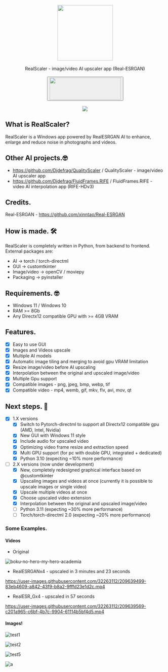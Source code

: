 <div align="center">
    <br>
    <img src="https://user-images.githubusercontent.com/32263112/202846672-027bc15c-8db1-424c-b241-5b466e66c66e.png" width="175"> </a> 
    <br><br> RealScaler - image/video AI upscaler app (Real-ESRGAN) <br><br>
    <a href="https://jangystudio.itch.io/realesrscaler">
        <button>
            <img src="https://static.itch.io/images/badge-color.svg" width="225" height="70">
        </button>     
    </a>
</div>
<br>
<div align="center">
    <img src="https://github.com/Djdefrag/RealScaler/assets/32263112/634d7e9d-dce4-4500-9298-fe9b25cf9833"> </a> 
</div>


## What is RealScaler?
RealScaler is a Windows app powered by RealESRGAN AI to enhance, enlarge and reduce noise in photographs and videos.

## Other AI projects.🤓

- https://github.com/Djdefrag/QualityScaler / QualityScaler - image/video AI upscaler app
- https://github.com/Djdefrag/FluidFrames.RIFE / FluidFrames.RIFE - video AI interpolation app (RIFE-HDv3)

## Credits.
Real-ESRGAN - https://github.com/xinntao/Real-ESRGAN

## How is made. 🛠

RealScaler is completely written in Python, from backend to frontend. 
External packages are:
- AI  -> torch / torch-directml
- GUI -> customtkinter
- Image/video -> openCV / moviepy
- Packaging   -> pyinstaller

## Requirements. 🤓
- Windows 11 / Windows 10
- RAM >= 8Gb
- Any Directx12 compatible GPU with >= 4GB VRAM

## Features.
- [x] Easy to use GUI
- [x] Images and Videos upscale
- [x] Multiple AI models
- [x] Automatic image tiling and merging to avoid gpu VRAM limitation
- [x] Resize image/video before AI upscaling
- [x] Interpolation between the original and upscaled image/video
- [x] Multiple Gpu support
- [x] Compatible images - png, jpeg, bmp, webp, tif  
- [x] Compatible video  - mp4, wemb, gif, mkv, flv, avi, mov, qt 

## Next steps. 🤫
- [x] 1.X versions
    - [x] Switch to Pytorch-directml to support all Directx12 compatible gpu (AMD, Intel, Nvidia)
    - [x] New GUI with Windows 11 style
    - [x] Include audio for upscaled video
    - [x] Optimizing video frame resize and extraction speed
    - [x] Multi GPU support (for pc with double GPU, integrated + dedicated)
    - [x] Python 3.10 (expecting ~10% more performance)
- [ ] 2.X versions (now under development)
    - [x] New, completely redesigned graphical interface based on @customtkinter
    - [x] Upscaling images and videos at once (currently it is possible to upscale images or single video)
    - [x] Upscale multiple videos at once
    - [x] Choose upscaled video extension
    - [x] Interpolation between the original and upscaled image/video
    - [ ] Python 3.11 (expecting ~30% more performance)
    - [ ] Torch/torch-directml 2.0 (expecting ~20% more performance)

### Some Examples.
#### Videos
- Original

![boku-no-hero-my-hero-academia](https://user-images.githubusercontent.com/32263112/209639439-94c8774d-354e-4d56-9123-e1aa4af95e08.gif)

- RealESRGANx4 - upscaled in 3 minutes and 23 seconds

https://user-images.githubusercontent.com/32263112/209639499-83eb4609-a842-43f9-b8a2-9fffd23e1d2c.mp4

- RealESR_Gx4 - upscaled in 57 seconds

https://user-images.githubusercontent.com/32263112/209639569-c201a965-c6bf-4b7c-9904-61114b5bf4d5.mp4


#### Images!

![test1](https://user-images.githubusercontent.com/32263112/223775329-2400f251-d6a3-45bb-ae94-09e40c55a6e1.png)

![test2](https://user-images.githubusercontent.com/32263112/223775065-2c304b76-ca1b-4efc-83d5-16c091be0cd1.png)

![test5](https://user-images.githubusercontent.com/32263112/203338133-0d0945f1-0129-4b36-8801-1510cf8892b8.png)

![a](https://user-images.githubusercontent.com/32263112/206723952-3f3110c9-9328-4bcc-94e0-8aaec0279eeb.png)


